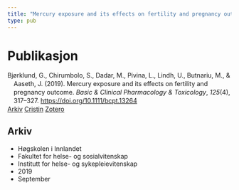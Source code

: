 ```yaml
---
title: "Mercury exposure and its effects on fertility and pregnancy outcome"
type: pub
---
```

<h1>Publikasjon</h1>
<article id="csl-bib-container-XYERN5SF" class="csl-bib-container">
  <div class="csl-bib-body" style="line-height: 1.35; padding-left: 1em; text-indent:-1em;">
  <div class="csl-entry">Bj&#xF8;rklund, G., Chirumbolo, S., Dadar, M., Pivina, L., Lindh, U., Butnariu, M., &amp; Aaseth, J. (2019). Mercury exposure and its effects on fertility and pregnancy outcome. <i>Basic &amp; Clinical Pharmacology &amp; Toxicology</i>, <i>125</i>(4), 317&#x2013;327. <a href="https://doi.org/10.1111/bcpt.13264">https://doi.org/10.1111/bcpt.13264</a></div>
</div>
  <div class="csl-bib-buttons">
    <a href="#taxonomy-article-XYERN5SF" class="csl-bib-button">Arkiv</a>
    <a href="https://app.cristin.no/results/show.jsf?id=1721911" alt="Cristin URL" class="csl-bib-button">Cristin</a>
    <a href="http://zotero.org/groups/5022929/items/XYERN5SF" alt="Zotero URL" class="csl-bib-button">Zotero</a>
  </div>
  <div id="csl-bib-meta-container-XYERN5SF"></div>
</article>
<div id="csl-bib-meta-XYERN5SF" class="csl-bib-meta">
  <article id="taxonomy-article-XYERN5SF" class="taxonomy-article">
    <h1>Arkiv</h1>
    <ul>
      <li>Høgskolen i Innlandet</li>
      <li>Fakultet for helse- og sosialvitenskap</li>
      <li>Institutt for helse- og sykepleievitenskap</li>
      <li>2019</li>
      <li>September</li>
    </ul>
  </article>
</div>

